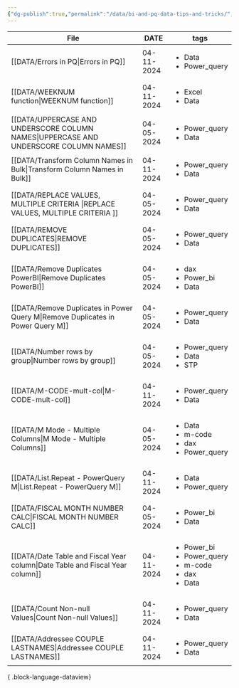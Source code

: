 ```yaml
---
{"dg-publish":true,"permalink":"/data/bi-and-pq-data-tips-and-tricks/","tags":["inbox","Data","Projects"],"noteIcon":"","created":"2024-04-03 4:09:59 pm","updated":"2024-04-10T09:25:21"}
---
```


| File                                                                                     | DATE       | tags                                                                                   |
| ---------------------------------------------------------------------------------------- | ---------- | -------------------------------------------------------------------------------------- |
| [[DATA/Errors in PQ\|Errors in PQ]]                                                   | 04-11-2024 | <ul><li>Data</li><li>Power_query</li></ul>                                             |
| [[DATA/WEEKNUM function\|WEEKNUM function]]                                           | 04-11-2024 | <ul><li>Excel</li><li>Data</li></ul>                                                   |
| [[DATA/UPPERCASE AND UNDERSCORE COLUMN NAMES\|UPPERCASE AND UNDERSCORE COLUMN NAMES]] | 04-05-2024 | <ul><li>Power_query</li><li>Data</li></ul>                                             |
| [[DATA/Transform Column Names in Bulk\|Transform Column Names in Bulk]]               | 04-11-2024 | <ul><li>Power_query</li><li>Data</li></ul>                                             |
| [[DATA/REPLACE VALUES, MULTIPLE CRITERIA \|REPLACE VALUES, MULTIPLE CRITERIA ]]       | 04-05-2024 | <ul><li>Power_query</li><li>Data</li></ul>                                             |
| [[DATA/REMOVE DUPLICATES\|REMOVE DUPLICATES]]                                         | 04-05-2024 | <ul><li>Power_query</li><li>Data</li></ul>                                             |
| [[DATA/Remove Duplicates PowerBI\|Remove Duplicates PowerBI]]                         | 04-05-2024 | <ul><li>dax</li><li>Power_bi</li><li>Data</li></ul>                                    |
| [[DATA/Remove Duplicates in Power Query M\|Remove Duplicates in Power Query M]]       | 04-05-2024 | <ul><li>Power_query</li><li>Data</li></ul>                                             |
| [[DATA/Number rows by group\|Number rows by group]]                                   | 04-05-2024 | <ul><li>Power_query</li><li>Data</li><li>STP</li></ul>                                 |
| [[DATA/M-CODE-mult-col\|M-CODE-mult-col]]                                             | 04-11-2024 | <ul><li>Power_query</li><li>Data</li></ul>                                             |
| [[DATA/M Mode - Multiple Columns\|M Mode - Multiple Columns]]                         | 04-05-2024 | <ul><li>Data</li><li>m-code</li><li>dax</li><li>Power_query</li></ul>                  |
| [[DATA/List.Repeat - PowerQuery M\|List.Repeat - PowerQuery M]]                       | 04-11-2024 | <ul><li>Data</li><li>Power_query</li></ul>                                             |
| [[DATA/FISCAL MONTH NUMBER CALC\|FISCAL MONTH NUMBER CALC]]                           | 04-05-2024 | <ul><li>Power_bi</li><li>Data</li></ul>                                                |
| [[DATA/Date Table and Fiscal Year column\|Date Table and Fiscal Year column]]         | 04-11-2024 | <ul><li>Power_bi</li><li>Power_query</li><li>m-code</li><li>dax</li><li>Data</li></ul> |
| [[DATA/Count Non-null Values\|Count Non-null Values]]                                 | 04-11-2024 | <ul><li>Power_query</li><li>Data</li></ul>                                             |
| [[DATA/Addressee COUPLE LASTNAMES\|Addressee COUPLE LASTNAMES]]                       | 04-11-2024 | <ul><li>Power_query</li><li>Data</li></ul>                                             |

{ .block-language-dataview}
